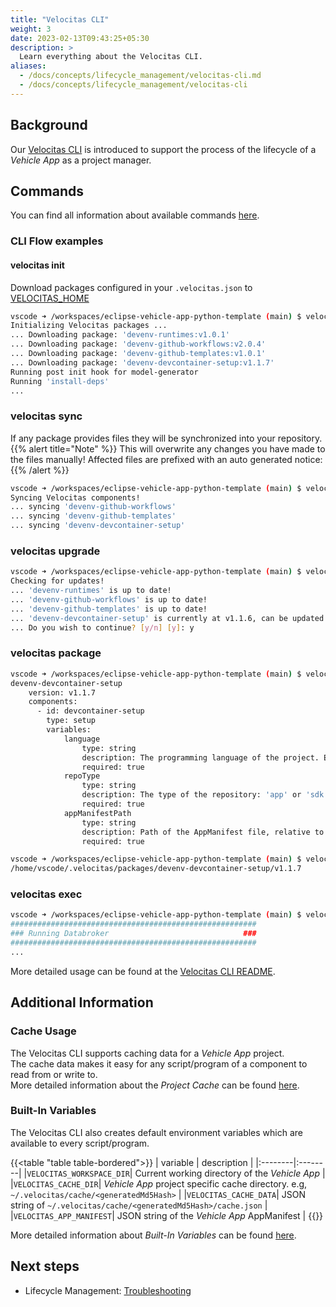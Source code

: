 ```yaml
---
title: "Velocitas CLI"
weight: 3
date: 2023-02-13T09:43:25+05:30
description: >
  Learn everything about the Velocitas CLI.
aliases:
  - /docs/concepts/lifecycle_management/velocitas-cli.md
  - /docs/concepts/lifecycle_management/velocitas-cli
---
```


## Background

Our [Velocitas CLI](https://github.com/eclipse-velocitas/cli) is introduced to support the process of the lifecycle of a _Vehicle App_ as a project manager.

## Commands

You can find all information about available commands [here](https://github.com/eclipse-velocitas/cli/blob/main/README.md#commands).

### CLI Flow examples

#### velocitas init

Download packages configured in your `.velocitas.json` to [VELOCITAS_HOME](https://github.com/eclipse-velocitas/cli/blob/main/README.md#changing-default-velocitas_home-directory)

```bash
vscode ➜ /workspaces/eclipse-vehicle-app-python-template (main) $ velocitas init
Initializing Velocitas packages ...
... Downloading package: 'devenv-runtimes:v1.0.1'
... Downloading package: 'devenv-github-workflows:v2.0.4'
... Downloading package: 'devenv-github-templates:v1.0.1'
... Downloading package: 'devenv-devcontainer-setup:v1.1.7'
Running post init hook for model-generator
Running 'install-deps'
...
```

### velocitas sync

If any package provides files they will be synchronized into your repository.
{{% alert title="Note" %}}
This will overwrite any changes you have made to the files manually! Affected files are prefixed with an auto generated notice:
{{% /alert %}}

```bash
vscode ➜ /workspaces/eclipse-vehicle-app-python-template (main) $ velocitas sync
Syncing Velocitas components!
... syncing 'devenv-github-workflows'
... syncing 'devenv-github-templates'
... syncing 'devenv-devcontainer-setup'
```

### velocitas upgrade

```bash
vscode ➜ /workspaces/eclipse-vehicle-app-python-template (main) $ velocitas upgrade --dry-run
Checking for updates!
... 'devenv-runtimes' is up to date!
... 'devenv-github-workflows' is up to date!
... 'devenv-github-templates' is up to date!
... 'devenv-devcontainer-setup' is currently at v1.1.6, can be updated to v1.1.7
... Do you wish to continue? [y/n] [y]: y
```

### velocitas package

```bash
vscode ➜ /workspaces/eclipse-vehicle-app-python-template (main) $ velocitas package devenv-devcontainer-setup
devenv-devcontainer-setup
    version: v1.1.7
    components:
      - id: devcontainer-setup
        type: setup
        variables:
            language
                type: string
                description: The programming language of the project. Either 'python' or 'cpp'
                required: true
            repoType
                type: string
                description: The type of the repository: 'app' or 'sdk'
                required: true
            appManifestPath
                type: string
                description: Path of the AppManifest file, relative to the .velocitas.json
                required: true
```

```bash
vscode ➜ /workspaces/eclipse-vehicle-app-python-template (main) $ velocitas package devenv-devcontainer-setup -p
/home/vscode/.velocitas/packages/devenv-devcontainer-setup/v1.1.7
```

### velocitas exec

```bash
vscode ➜ /workspaces/eclipse-vehicle-app-python-template (main) $ velocitas exec runtime-local run-vehicledatabroker
#######################################################
### Running Databroker                              ###
#######################################################
...
```

More detailed usage can be found at the [Velocitas CLI README](https://github.com/eclipse-velocitas/cli/blob/main/README.md).

## Additional Information

### Cache Usage

The Velocitas CLI supports caching data for a _Vehicle App_ project.
<br/>
The cache data makes it easy for any script/program of a component to read from or write to.
<br/>
More detailed information about the _Project Cache_ can be found [here](https://github.com/eclipse-velocitas/cli/blob/main/docs/features/PROJECT-CACHE.md).

### Built-In Variables

The Velocitas CLI also creates default environment variables which are available to every script/program.

{{<table "table table-bordered">}}
| variable | description |
|:--------|:--------|
|`VELOCITAS_WORKSPACE_DIR`| Current working directory of the _Vehicle App_ |
|`VELOCITAS_CACHE_DIR`| _Vehicle App_ project specific cache directory. e.g, `~/.velocitas/cache/<generatedMd5Hash>` |
|`VELOCITAS_CACHE_DATA`| JSON string of `~/.velocitas/cache/<generatedMd5Hash>/cache.json` |
|`VELOCITAS_APP_MANIFEST`| JSON string of the _Vehicle App_ AppManifest |
{{</table>}}

More detailed information about _Built-In Variables_ can be found [here](https://github.com/eclipse-velocitas/cli/blob/main/docs/features/VARIABLES.md).

## Next steps

* Lifecycle Management: [Troubleshooting](/docs/concepts/lifecycle_management/troubleshooting/)
